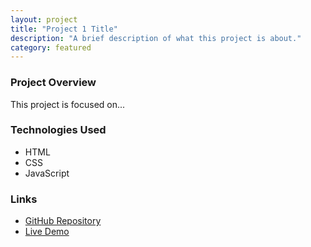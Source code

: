 ```yaml
---
layout: project
title: "Project 1 Title"
description: "A brief description of what this project is about."
category: featured
---
```


### Project Overview
This project is focused on...

### Technologies Used
- HTML
- CSS
- JavaScript

### Links
- [GitHub Repository](https://github.com/Ben-elliot27/project1)
- [Live Demo](https://ben-elliot27.github.io/project1-demo)
